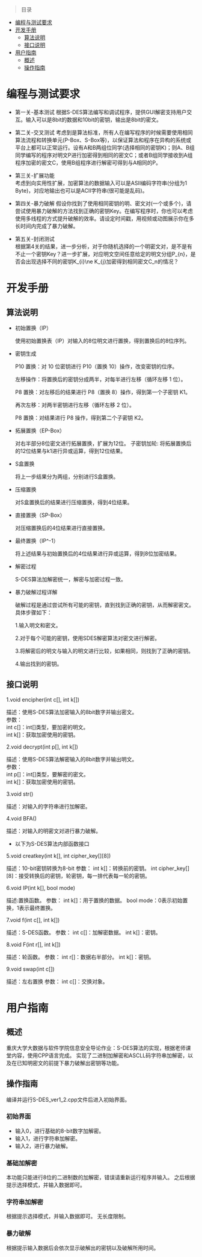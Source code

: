 > 目录
- [编程与测试要求](#编程与测试要求)
- [开发手册](#开发手册)
  - [算法说明](#算法说明) 
  - [接口说明](#接口说明)
- [用户指南](#用户指南)
  - [概述](#概述)
  - [操作指南](#操作指南)

# 编程与测试要求  
- 第一关-基本测试
根据S-DES算法编写和调试程序，提供GUI解密支持用户交互。输入可以是8bit的数据和10bit的密钥，输出是8bit的密文。

- 第二关-交叉测试 
考虑到是算法标准，所有人在编写程序的时候需要使用相同算法流程和转换单元(P-Box、S-Box等)，以保证算法和程序在异构的系统或平台上都可以正常运行。设有A和B两组位同学(选择相同的密钥K)；则A、B组同学编写的程序对明文P进行加密得到相同的密文C；或者B组同学接收到A组程序加密的密文C，使用B组程序进行解密可得到与A相同的P。

- 第三关-扩展功能  
考虑到向实用性扩展，加密算法的数据输入可以是ASII编码字符串(分组为1 Byte)，对应地输出也可以是ACII字符串(很可能是乱码)。

- 第四关-暴力破解 
假设你找到了使用相同密钥的明、密文对(一个或多个)，请尝试使用暴力破解的方法找到正确的密钥Key。在编写程序时，你也可以考虑使用多线程的方式提升破解的效率。请设定时间戳，用视频或动图展示你在多长时间内完成了暴力破解。

- 第五关-封闭测试  
根据第4关的结果，进一步分析，对于你随机选择的一个明密文对，是不是有不止一个密钥Key？进一步扩展，对应明文空间任意给定的明文分组P_{n}，是否会出现选择不同的密钥K_{i}\ne K_{j}加密得到相同密文C_n的情况？

# 开发手册
## 算法说明
- 初始置换（IP）

  使用初始置换表（IP）对输入的8位明文进行置换，得到置换后的8位序列。

- 密钥生成

  P10 置换：对 10 位密钥进行 P10（置换 10）操作，改变密钥的位序。

  左移操作：将置换后的密钥分成两半，对每半进行左移（循环左移 1 位）。

  P8 置换：对左移后的结果进行 P8（置换 8）操作，得到第一个子密钥 K1。

  再次左移：对两半密钥进行左移（循环左移 2 位）。

  P8 置换：对结果进行 P8 操作，得到第二个子密钥 K2。

- 拓展置换（EP-Box）

  对右半部分8位密文进行拓展置换，扩展为12位。 子密钥加轮: 将拓展置换后的12位结果与k1进行异或运算，得到12位结果。

- S盒置换

  将上一步结果分为两组，分别进行S盒置换。

- 压缩置换

  对S盒置换后的结果进行压缩置换，得到4位结果。

- 直接置换（SP-Box）

  对压缩置换后的4位结果进行直接置换。

- 最终置换（IP^-1）

  将上述结果与初始置换后的4位结果进行异或运算，得到8位加密结果。

- 解密过程

  S-DES算法加解密统一，解密与加密过程一致。

- 暴力破解过程详解

  破解过程是通过尝试所有可能的密钥，直到找到正确的密钥，从而解密密文。具体步骤如下：

  1.输入明文和密文。

  2.对于每个可能的密钥，使用SDES解密算法对密文进行解密。

  3.将解密后的明文与输入的明文进行比较，如果相同，则找到了正确的密钥。

  4.输出找到的密钥。

## 接口说明
1.void encipher(int c[], int k[])
 
描述：使用S-DES算法加密输入的8bit数字并输出密文。  
参数：  
int c[]：int[]类型，要加密的明文。  
int k[]：获取加密使用的密钥。    

2.void decrypt(int p[], int k[])

描述：使用S-DES算法解密输入的8bit数字并输出明文。  
参数：  
int p[]：int[]类型，要解密的密文。  
int k[]：获取加密使用的密钥。

3.void str()

描述：对输入的字符串进行加解密。

4.void BFA()

描述：对输入的明密文对进行暴力破解。  

- 以下为S-DES算法内部函数接口

5.void creatkey(int k[], int cipher_key[][8])

描述：10-bit密钥转换为8-bit
参数：
int k[]：转换前的密钥。
int cipher_key[][8]：接受转换后的密钥，轮密钥，每一排代表每一轮的密钥。

6.void IP(int k[], bool mode)

描述:置换函数。
参数：
int k[]：用于置换的数据。
bool mode：0表示初始置换，1表示最终置换。

7.void f(int c[], int k[])

描述：S-DES函数。
参数：
int c[]：加解密数据。
int k[]：密钥。

8.void F(int r[], int k[])

描述：轮函数。
参数：
int r[]：数据右半部分。
int k[]：密钥。

9.void swap(int c[])

描述：左右置换
参数：
int c[]：交换对象。

# 用户指南
## 概述
重庆大学大数据与软件学院信息安全导论作业：S-DES算法的实现，根据老师课堂内容，使用CPP语言完成。
实现了二进制加解密和ASCLL码字符串加解密，以及在已知明密文的前提下暴力破解出密钥等功能。

## 操作指南
编译并运行S-DES_ver1_2.cpp文件后进入初始界面。

### 初始界面
- 输入0，进行基础的8-bit数字加解密。
- 输入1，进行字符串加解密。
- 输入2，进行暴力破解。

### 基础加解密
本功能只能进行8位的二进制数的加解密，错误请重新运行程序并输入。
之后根据提示选择模式，并输入数据即可。

### 字符串加解密
根据提示选择模式，并输入数据即可。
无长度限制。

### 暴力破解
根据提示输入数据后会依次显示破解出的密钥以及破解所用时间。
